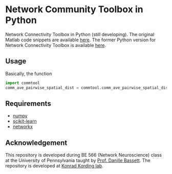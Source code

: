 # Network Community Toolbox in Python

Network Connectivity Toolbox in Python (still developing).
The original Matlab code snippets are available [here](http://commdetect.weebly.com/). The former Python version for Network Connectivity Toolbox is available [here](https://github.com/nangongwubu/Python-Version-for-Network-Community-Architecture-Toobox).


## Usage

Basically, the function

```python
import commtool
comm_ave_pairwise_spatial_dist = commtool.comm_ave_pairwise_spatial_dist(partitions, locations)
```


## Requirements

- [numpy](http://www.numpy.org/)
- [scikit-learn](http://scikit-learn.org/stable/index.html)
- [networkx](https://networkx.github.io/)


## Acknowledgement

This repository is developed during BE 566 (Network Neuroscience)
class at the University of Pennsylvania taught by [Prof. Danille Bassett](http://www.danisbassett.com/). The repository is developed
at [Konrad Kording lab](http://kordinglab.com/).
